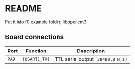 # README

Put it into f0 example folder, libopencm3

## Board connections

| Port  | Function      | Description                       |
| ----- | ------------- | --------------------------------- |
| `PA9` | `(USART1_TX)`	| TTL serial output `(38400,8,N,1)` |
